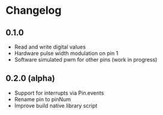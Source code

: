 # Changelog

## 0.1.0

 * Read and write digital values
 * Hardware pulse width modulation on pin 1
 * Software simulated pwm for other pins (work in progress)

## 0.2.0 (alpha)

 * Support for interrupts via Pin.events
 * Rename pin to pinNum
 * Improve build native library script
